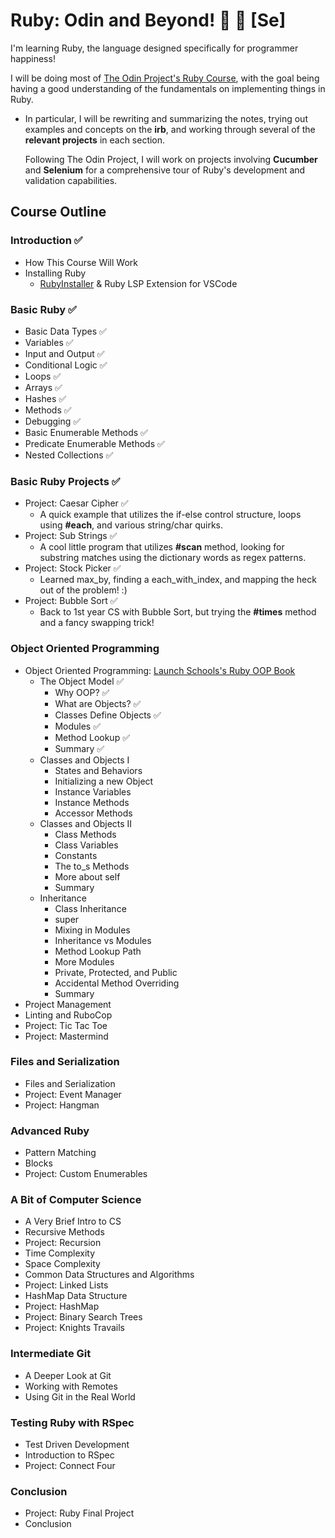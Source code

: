 # Ruby: Odin and Beyond! 💎 🥒 \[**Se**\]
I'm learning Ruby, the language designed specifically for programmer happiness! 

I will be doing most of [The Odin Project's Ruby Course](https://www.theodinproject.com/paths/full-stack-ruby-on-rails/courses/ruby), with the goal being having a good understanding of the fundamentals on implementing things in Ruby. 
- In particular, I will be rewriting and summarizing the notes, trying out examples and concepts on the **irb**, and working through several of the **relevant projects** in each section.

  Following The Odin Project, I will work on projects involving **Cucumber** and **Selenium** for a comprehensive tour of Ruby's development and validation capabilities.

## Course Outline
### Introduction ✅
- How This Course Will Work 
- Installing Ruby
  - [RubyInstaller](https://rubyinstaller.org/) & Ruby LSP Extension for VSCode   

### Basic Ruby ✅
- Basic Data Types ✅
- Variables ✅
- Input and Output ✅
- Conditional Logic ✅
- Loops ✅
- Arrays ✅
- Hashes ✅
- Methods ✅
- Debugging ✅
- Basic Enumerable Methods ✅
- Predicate Enumerable Methods ✅
- Nested Collections ✅

### Basic Ruby Projects ✅
- Project: Caesar Cipher ✅
  - A quick example that utilizes the if-else control structure, loops using **#each**, and various string/char quirks.
- Project: Sub Strings ✅
  - A cool little program that utilizes **#scan** method, looking for substring matches using the dictionary words as regex patterns.
- Project: Stock Picker ✅
  - Learned max_by, finding a each_with_index, and mapping the heck out of the problem! :)
- Project: Bubble Sort ✅
  - Back to 1st year CS with Bubble Sort, but trying the **#times** method and a fancy swapping trick!

### Object Oriented Programming
- Object Oriented Programming: [Launch Schools's Ruby OOP Book](https://launchschool.com/books/oo_ruby/read/introduction)
  - The Object Model ✅
    - Why OOP? ✅
    - What are Objects? ✅
    - Classes Define Objects ✅
    - Modules ✅
    - Method Lookup ✅
    - Summary ✅
  - Classes and Objects I
    - States and Behaviors
    - Initializing a new Object
    - Instance Variables
    - Instance Methods
    - Accessor Methods
  - Classes and Objects II
    - Class Methods
    - Class Variables
    - Constants 
    - The to_s Methods
    - More about self
    - Summary 
  - Inheritance
    - Class Inheritance
    - super
    - Mixing in Modules
    - Inheritance vs Modules
    - Method Lookup Path
    - More Modules
    - Private, Protected, and Public
    - Accidental Method Overriding
    - Summary
- Project Management
- Linting and RuboCop
- Project: Tic Tac Toe
- Project: Mastermind

### Files and Serialization
- Files and Serialization
- Project: Event Manager
- Project: Hangman

### Advanced Ruby
- Pattern Matching
- Blocks
- Project: Custom Enumerables

### A Bit of Computer Science
- A Very Brief Intro to CS
- Recursive Methods
- Project: Recursion
- Time Complexity
- Space Complexity
- Common Data Structures and Algorithms
- Project: Linked Lists
- HashMap Data Structure
- Project: HashMap
- Project: Binary Search Trees
- Project: Knights Travails

### Intermediate Git
- A Deeper Look at Git
- Working with Remotes
- Using Git in the Real World

### Testing Ruby with RSpec
- Test Driven Development
- Introduction to RSpec
- Project: Connect Four

### Conclusion
- Project: Ruby Final Project
- Conclusion
